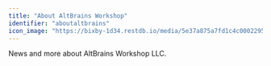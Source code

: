 ```yaml
---
title: "About AltBrains Workshop"
identifier: "aboutaltbrains"
icon_image: "https://bixby-1d34.restdb.io/media/5e37a875a7fd1c4c00022950"
---
```

News and more about AltBrains Workshop LLC.